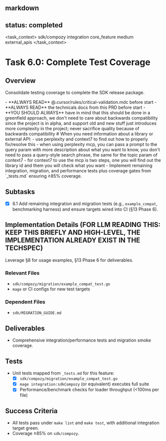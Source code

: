 
## markdown

## status: completed

<task_context>
<domain>sdk/compozy</domain>
<type>integration</type>
<scope>core_feature</scope>
<complexity>medium</complexity>
<dependencies>external_apis</dependencies>
</task_context>

# Task 6.0: Complete Test Coverage

## Overview

Consolidate testing coverage to complete the SDK release package.

<critical>
- **ALWAYS READ** @.cursor/rules/critical-validation.mdc before start
- **ALWAYS READ** the technicals docs from this PRD before start
- **YOU SHOULD ALWAYS** have in mind that this should be done in a greenfield approach, we don't need to care about backwards compatibility since the project is in alpha, and support old and new stuff just introduces more complexity in the project; never sacrifice quality because of backwards compatibility
</critical>

<research>
# When you need information about a library or external API:
- use perplexity and context7 to find out how to properly fix/resolve this
- when using perplexity mcp, you can pass a prompt to the query param with more description about what you want to know, you don't need to pass a query-style search phrase, the same for the topic param of context7
- for context7 to use the mcp is two steps, one you will find out the library id and them you will check what you want
</research>

<requirements>
- Implement remaining integration, migration, and performance tests plus coverage gates from `_tests.md` ensuring ≥85% coverage.
</requirements>

## Subtasks

- [x] 6.1 Add remaining integration and migration tests (e.g., `example_compat`, benchmarking harness) and ensure targets wired into CI (§13 Phase 6).

## Implementation Details (**FOR LLM READING THIS: KEEP THIS BRIEFLY AND HIGH-LEVEL, THE IMPLEMENTATION ALREADY EXIST IN THE TECHSPEC**)

Leverage §8 for usage examples, §13 Phase 6 for deliverables.

### Relevant Files

- `sdk/compozy/migration/example_compat_test.go`
- `mage` or CI configs for new test targets

### Dependent Files

- `sdk/MIGRATION_GUIDE.md`

## Deliverables

- Comprehensive integration/performance tests and migration smoke coverage.

## Tests

- Unit tests mapped from `_tests.md` for this feature:
  - [x] `sdk/compozy/migration/example_compat_test.go`
  - [x] `mage integration:sdkCompozy` (or equivalent) executes full suite
  - [x] Performance/benchmark checks for loader throughput (<100ms per file)

## Success Criteria

- All tests pass under `make lint` and `make test`, with additional integration target green.
- Coverage ≥85% on `sdk/compozy`.
